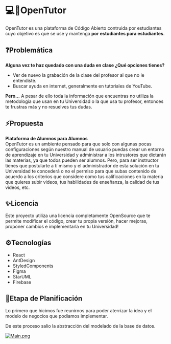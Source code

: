 # 💻🚀OpenTutor

OpenTutor es una plataforma de Código Abierto contruida por estudiantes cuyo objetivo es que se use y mantenga **por estudiantes para estudiantes**.

## ❓Problemática

**Alguna vez te haz quedado con una duda en clase ¿Qué opciones tienes?**
- Ver de nuevo la grabación de la clase del profesor al que no le entendiste.
- Buscar ayuda en internet, generalmente en tutoriales de YouTube.

**Pero...** A pesar de ello toda la información que encuentras no utiliza la metodología que usan en tu Universidad o la que usa tu profesor, entonces te frustras más y no resuelves tus dudas.

## ⚡Propuesta

**Plataforma de Alumnos para Alumnos**  
OpenTutor es un ambiente pensado para que solo con algunas pocas configuraciones según nuestro manual de usuario puedas crear un entorno de aprendizaje en tu Universidad y administrar a los intrustores que dictarán las materias, ya que todos pueden ser alumnos. Pero, para ser instructor tienes que postularte a tí mismo y el administrador de esta solución en tu Universidad te concederá o no el permiso para que subas contenido de acuerdo a los criterios que considere como tus calificaciones en la materia que quieres subir videos, tus habilidades de enseñanza, la calidad de tus videos, etc.

## ✨Licencia
Este proyecto utiliza una licencia completamente OpenSource que te permite modificar el código, crear tu propia versión, hacer mejoras, proponer cambios e implementarla en tu Universidad!
## ⚙Tecnologías
- React
- AntDesign
- StyledComponents
- Figma
- StarUML
- Firebase

## 📃Etapa de Planificación

Lo primero que hicimos fue reunirnos para poder aterrizar la idea y el modelo de negocios que podiamos implementar.

De este proceso salio la abstracción del modelado de la base de datos.

[![Main.png](https://i.postimg.cc/Y90XfGNY/Main.png)](https://postimg.cc/xJry9d41)
